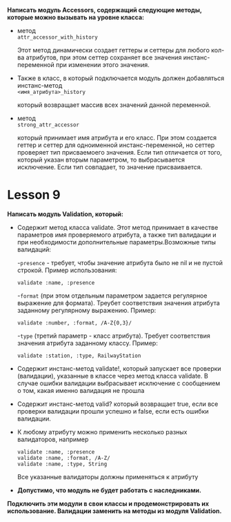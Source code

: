 **Написать модуль Acсessors, содержащий следующие методы, которые можно вызывать на уровне класса:**

* метод   
`attr_accessor_with_history`

  Этот метод динамически создает геттеры и сеттеры для любого кол-ва атрибутов, при этом сеттер сохраняет все значения инстанс-переменной при изменении этого значения.
 
* Также в класс, в который подключается модуль должен добавляться инстанс-метод  
`<имя_атрибута>_history`

  который возвращает массив всех значений данной переменной.

* метод  
`strong_attr_accessor`

  который принимает имя атрибута и его класс. При этом создается геттер и сеттер для одноименной инстанс-переменной, но сеттер проверяет тип присваемоего значения. Если тип отличается от того, который указан вторым параметром, то выбрасывается исключение. Если тип совпадает, то значение присваивается.
# Lesson 9

**Написать модуль Validation, который:**

* Содержит метод класса validate. Этот метод принимает в качестве параметров имя проверяемого атрибута, а также тип валидации и при необходимости дополнительные параметры.Возможные типы валидаций:

  -`presence` - требует, чтобы значение атрибута было не nil и не пустой строкой. Пример использования:  
  
  `validate :name, :presence`
  
  -`format` (при этом отдельным параметром задается регулярное выражение для формата). Треубет соответствия значения атрибута заданному регулярному выражению. Пример:
  
  `validate :number, :format, /A-Z{0,3}/`
 

  -`type` (третий параметр - класс атрибута). Требует соответствия значения атрибута заданному классу. Пример:
  
  `validate :station, :type, RailwayStation`
 
* Содержит инстанс-метод validate!, который запускает все проверки (валидации), указанные в классе через метод класса validate. В случае ошибки валидации выбрасывает исключение с сообщением о том, какая именно валидация не прошла
* Содержит инстанс-метод valid? который возвращает true, если все проверки валидации прошли успешно и false, если есть ошибки валидации.
* К любому атрибуту можно применить несколько разных валидаторов, например
  ```
  validate :name, :presence
  validate :name, :format, /A-Z/
  validate :name, :type, String
  ```
  Все указанные валидаторы должны применяться к атрибуту
 * **Допустимо, что модуль не будет работать с наследниками.**

**Подключить эти модули в свои классы и продемонстрировать их использование. Валидации заменить на методы из модуля Validation.**

